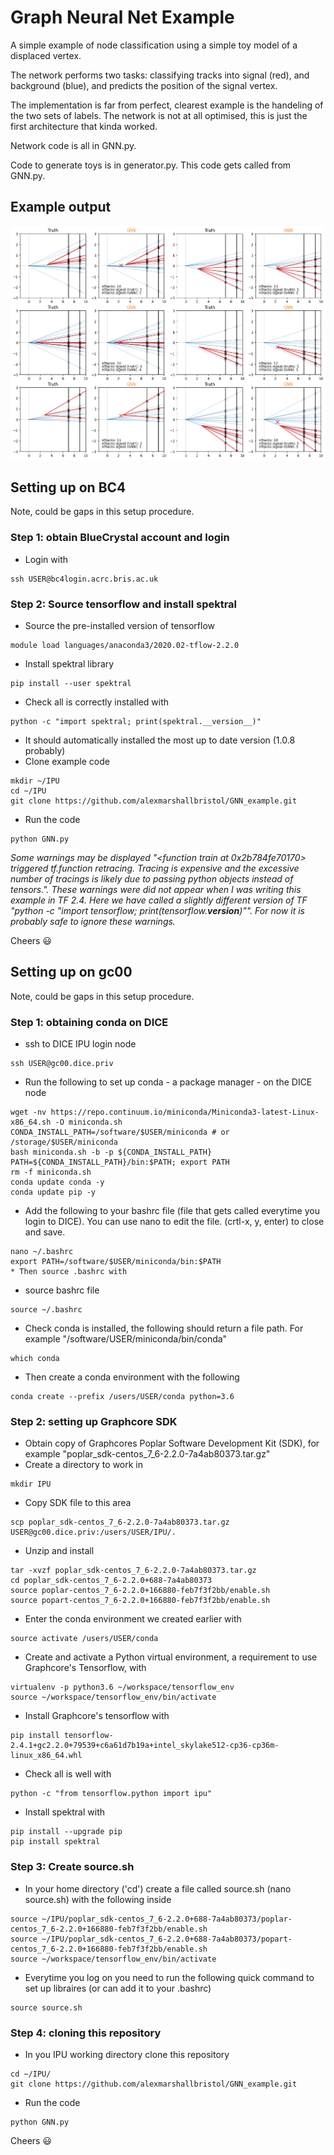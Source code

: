 # Graph Neural Net Example

A simple example of node classification using a simple toy model of a displaced vertex.

The network performs two tasks: classifying tracks into signal (red), and background (blue), and predicts the position of the signal vertex.

The implementation is far from perfect, clearest example is the handeling of the two sets of labels. The network is not at all optimised, this is just the first architecture that kinda worked.

Network code is all in GNN.py.

Code to generate toys is in generator.py. This code gets called from GNN.py. 


## Example output

![plot](example/example.png)



## Setting up on BC4

Note, could be gaps in this setup procedure. 

### Step 1: obtain BlueCrystal account and login

* Login with
```
ssh USER@bc4login.acrc.bris.ac.uk
```
### Step 2: Source tensorflow and install spektral

* Source the pre-installed version of tensorflow 
```
module load languages/anaconda3/2020.02-tflow-2.2.0 
```
* Install spektral library
```
pip install --user spektral
```
* Check all is correctly installed with 
```
python -c "import spektral; print(spektral.__version__)"
```
* It should automatically installed the most up to date version (1.0.8 probably)
* Clone example code
```
mkdir ~/IPU
cd ~/IPU
git clone https://github.com/alexmarshallbristol/GNN_example.git
```
* Run the code
```
python GNN.py
```

*Some warnings may be displayed "<function train at 0x2b784fe70170> triggered tf.function retracing. Tracing is expensive and the excessive number of tracings is likely due to passing python objects instead of tensors.". These warnings were did not appear when I was writing this example in TF 2.4. Here we have called a slightly different version of TF "python -c "import tensorflow; print(tensorflow.__version__)"". For now it is probably safe to ignore these warnings.*

Cheers :smiley:



## Setting up on gc00

Note, could be gaps in this setup procedure. 

### Step 1: obtaining conda on DICE

* ssh to DICE IPU login node
```
ssh USER@gc00.dice.priv
```
* Run the following to set up conda - a package manager - on the DICE node
```
wget -nv https://repo.continuum.io/miniconda/Miniconda3-latest-Linux-x86_64.sh -O miniconda.sh
CONDA_INSTALL_PATH=/software/$USER/miniconda # or /storage/$USER/miniconda
bash miniconda.sh -b -p ${CONDA_INSTALL_PATH}
PATH=${CONDA_INSTALL_PATH}/bin:$PATH; export PATH
rm -f miniconda.sh
conda update conda -y
conda update pip -y
```
* Add the following to your bashrc file (file that gets called everytime you login to DICE). You can use nano to edit the file. (crtl-x, y, enter) to close and save.
```
nano ~/.bashrc
export PATH=/software/$USER/miniconda/bin:$PATH
* Then source .bashrc with
```
* source bashrc file
```
source ~/.bashrc
```
* Check conda is installed, the following should return a file path. For example "/software/USER/miniconda/bin/conda"
```
which conda
```
* Then create a conda environment with the following
```
conda create --prefix /users/USER/conda python=3.6
```

### Step 2: setting up Graphcore SDK

* Obtain copy of Graphcores Poplar Software Development Kit (SDK), for example "poplar_sdk-centos_7_6-2.2.0-7a4ab80373.tar.gz"
* Create a directory to work in
```
mkdir IPU
```
* Copy SDK file to this area
```
scp poplar_sdk-centos_7_6-2.2.0-7a4ab80373.tar.gz USER@gc00.dice.priv:/users/USER/IPU/.
```
* Unzip and install 
```
tar -xvzf poplar_sdk-centos_7_6-2.2.0-7a4ab80373.tar.gz
cd poplar_sdk-centos_7_6-2.2.0+688-7a4ab80373
source poplar-centos_7_6-2.2.0+166880-feb7f3f2bb/enable.sh
source popart-centos_7_6-2.2.0+166880-feb7f3f2bb/enable.sh
```
* Enter the conda environment we created earlier with
```
source activate /users/USER/conda
```
* Create and activate a Python virtual environment, a requirement to use Graphcore's Tensorflow, with
```
virtualenv -p python3.6 ~/workspace/tensorflow_env
source ~/workspace/tensorflow_env/bin/activate
```
* Install Graphcore's tensorflow with
```
pip install tensorflow-2.4.1+gc2.2.0+79539+c6a61d7b19a+intel_skylake512-cp36-cp36m-linux_x86_64.whl
```
* Check all is well with 
```
python -c "from tensorflow.python import ipu"
```
* Install spektral with 
```
pip install --upgrade pip
pip install spektral
```

### Step 3: Create source.sh 

* In your home directory ('cd') create a file called source.sh (nano source.sh) with the following inside
```
source ~/IPU/poplar_sdk-centos_7_6-2.2.0+688-7a4ab80373/poplar-centos_7_6-2.2.0+166880-feb7f3f2bb/enable.sh
source ~/IPU/poplar_sdk-centos_7_6-2.2.0+688-7a4ab80373/popart-centos_7_6-2.2.0+166880-feb7f3f2bb/enable.sh
source ~/workspace/tensorflow_env/bin/activate
```
* Everytime you log on you need to run the following quick command to set up libraires (or can add it to your .bashrc)
```
source source.sh
```

### Step 4: cloning this repository

* In you IPU working directory clone this repository
```
cd ~/IPU/
git clone https://github.com/alexmarshallbristol/GNN_example.git
```
* Run the code
```
python GNN.py
```

Cheers :smiley:














